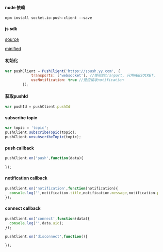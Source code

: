 #### node 依赖

```
npm install socket.io-push-client --save
```

#### js sdk
[source](../../static/js/push-client-1.0.js)

[minified](../../static/js/push-client-1.0.min.js)


#### 初始化

```javascript
var pushClient = PushClient('https://spush.yy.com', {
            transports: ['websocket'], //使用的tranport, 只用WEBSOCKET, 不支持polling
            useNotification: true //是否接收notification
        });
```

#### 获取pushId
```javascript
var pushId = pushClient.pushId
```

#### subscribe topic

```javascript
var topic = 'topic';
pushClient.subscribeTopic(topic);
pushClient.unsubscribeTopic(topic);
```

#### push callback

```javascript
pushClient.on('push',function(data){
  
});
```

#### notification callback

```javascript
pushClient.on('notification',function(notification){
  console.log('',notification.title,notification.message,notification.payload);
});
```

#### connect callback

```javascript
pushClient.on('connect',function(data){
  console.log('',data.uid);
});

pushClient.on('disconnect',function(){
  
});
```
